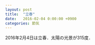 ```yaml
---
layout: post
title:  "立春"
date:   2016-02-04 0:00:00 +0900
categories: 節気
---
```

2016年2月4日は立春．太陽の光景が315度．

